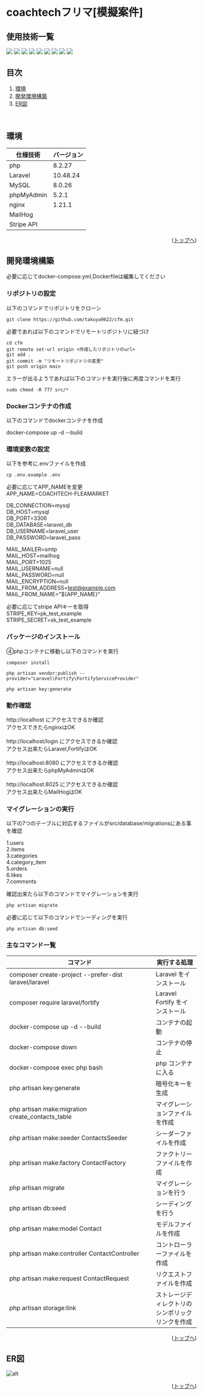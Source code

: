 # coachtechフリマ[模擬案件]

<div id="top"></div>

## 使用技術一覧

<p style="display: inline">

  <!-- バックエンドのフレームワーク一覧 -->
  <img src="https://img.shields.io/badge/-Laravel-171923.svg?logo=laravel&style=for-the-badge">
  <img src="https://img.shields.io/badge/-Php-777BB4.svg?logo=php&logoColor=FFF&style=for-the-badge">
  <img src="https://img.shields.io/badge/-Nginx-269539.svg?logo=nginx&style=for-the-badge">
  <!-- データベース関連 -->
  <img src="https://img.shields.io/badge/-MySQL-4479A1.svg?logo=mysql&style=for-the-badge&logoColor=white">
  <img src="https://img.shields.io/badge/-phpmyadmin-6C78AF.svg?logo=phpmyadmin&style=for-the-badge&logoColor=white">
  <!-- インフラ一覧 -->
  <img src="https://img.shields.io/badge/-Docker-1488C6.svg?logo=docker&style=for-the-badge">
  <img src="https://img.shields.io/badge/-github-010409.svg?logo=github&style=for-the-badge">
  <img src="https://img.shields.io/badge/-Stripe-635bff.svg?logo=stripe&logoColor=FFF&style=for-the-badge">
  <img src="https://img.shields.io/badge/-MailHog-952225.svg?style=for-the-badge">

</p>

## 目次

1. [環境](#環境)
2. [開発環境構築](#開発環境構築)
3. [ER図](#ER図)

<br />




## 環境


| 仕様技術               | バージョン  |
| --------------------- | ---------- |
| php                   | 8.2.27     |
| Laravel               | 10.48.24   |
| MySQL                 | 8.0.26     |
| phpMyAdmin            | 5.2.1      |
| nginx                 | 1.21.1     |
| MailHog               |            |
|Stripe API             |            |


<p align="right">(<a href="#top">トップへ</a>)</p>

## 開発環境構築

必要に応じてdocker-compose.yml,Dockerfileは編集してください


### リポジトリの設定

以下のコマンドでリポジトリをクローン

```git clone https://github.com/takuya9622/cfm.git```

必要であれば以下のコマンドでリモートリポジトリに紐づけ

```cd cfm```<br />
```git remote set-url origin <作成したリポジトリのurl>```<br />
```git add .```<br />
```git commit -m "リモートリポジトリの変更"```<br />
```git push origin main```<br />

エラーが出るようであれば以下のコマンドを実行後に再度コマンドを実行

```sudo chmod -R 777 src/*```

### Dockerコンテナの作成

以下のコマンドでdockerコンテナを作成

docker-compose up -d --build

### 環境変数の設定

以下を参考に.envファイルを作成

```cp .env.example .env```

必要に応じてAPP_NAMEを変更 <br />
APP_NAME=COACHTECH-FLEAMARKET <br />

DB_CONNECTION=mysql <br />
DB_HOST=mysql <br />
DB_PORT=3306 <br />
DB_DATABASE=laravel_db <br />
DB_USERNAME=laravel_user <br />
DB_PASSWORD=laravel_pass <br />

MAIL_MAILER=smtp <br />
MAIL_HOST=mailhog <br />
MAIL_PORT=1025 <br />
MAIL_USERNAME=null <br />
MAIL_PASSWORD=null <br />
MAIL_ENCRYPTION=null <br />
MAIL_FROM_ADDRESS=test@example.com <br />
MAIL_FROM_NAME="${APP_NAME}" <br />

必要に応じてstripe APIキーを取得 <br />
STRIPE_KEY=pk_test_example <br />
STRIPE_SECRET=sk_test_example <br />

### パッケージのインストール

④phpコンテナに移動し以下のコマンドを実行

```composer install```

```php artisan vendor:publish --provider="Laravel\Fortify\FortifyServiceProvider"```

```php artisan key:generate```

### 動作確認

http://localhost にアクセスできるか確認<br />
アクセスできたらnginxはOK
<br />
<br />
http://localhost/login にアクセスできるか確認<br />
アクセス出来たらLaravel,FortifyはOK
<br />
<br />
http://localhost:8080 にアクセスできるか確認<br />
アクセス出来たらphpMyAdminはOK
<br />
<br />
http://localhost:8025 にアクセスできるか確認<br />
アクセス出来たらMailHogはOK

### マイグレーションの実行

以下の7つのテーブルに対応するファイルがsrc/database/migrationsにある事を確認

1.users<br />
2.items<br />
3.categories<br />
4.category_item<br />
5.orders<br />
6.likes<br />
7.comments<br />

確認出来たら以下のコマンドでマイグレーションを実行

```php artisan migrate```

必要に応じて以下のコマンドでシーディングを実行

```php artisan db:seed```


### 主なコマンド一覧

| コマンド                                                                               | 実行する処理                           |
| -------------------------------------------------------------------------------------- | -------------------------------------- |
| composer create-project --prefer-dist laravel/laravel                                  | Laravel をインストール                 |
| composer require laravel/fortify                                                       | Laravel Fortify をインストール         |
| docker-compose up -d --build                                                           | コンテナの起動                         |
| docker-compose down                                                                    | コンテナの停止                         |
| docker-compose exec php bash                                                           | php コンテナに入る                     |
| php artisan key:generate                                                               | 暗号化キーを生成                     |
| php artisan make:migration create_contacts_table                                       | マイグレーションファイルを作成         |
| php artisan make:seeder ContactsSeeder                                                 | シーダーファイルを作成                 |
| php artisan make:factory ContactFactory                                                | ファクトリーファイルを作成             |
| php artisan migrate                                                                    | マイグレーションを行う                 |
| php artisan db:seed                                                                    | シーディングを行う                     |
| php artisan make:model Contact                                                         | モデルファイルを作成                   |
| php artisan make:controller ContactController                                          | コントローラーファイルを作成           |
| php artisan make:request ContactRequest                                                | リクエストファイルを作成               |
|php artisan storage:link　　　　　　　　　　　　　　　　　|ストレージディレクトリのシンボリックリンクを作成|

<p align="right">(<a href="#top">トップへ</a>)</p>

## ER図
![alt][def]

<p align="right">(<a href="#top">トップへ</a>)</p>


[def]: er.png